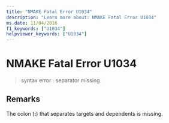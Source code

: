 ```yaml
---
title: "NMAKE Fatal Error U1034"
description: "Learn more about: NMAKE Fatal Error U1034"
ms.date: 11/04/2016
f1_keywords: ["U1034"]
helpviewer_keywords: ["U1034"]
---
```

# NMAKE Fatal Error U1034

> syntax error : separator missing

## Remarks

The colon (**:**) that separates targets and dependents is missing.
